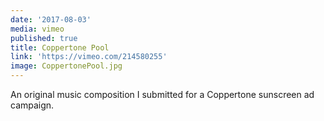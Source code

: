 ```yaml
---
date: '2017-08-03'
media: vimeo
published: true
title: Coppertone Pool
link: 'https://vimeo.com/214580255'
image: CoppertonePool.jpg
---
```

An original music composition I submitted for a Coppertone sunscreen ad campaign.
